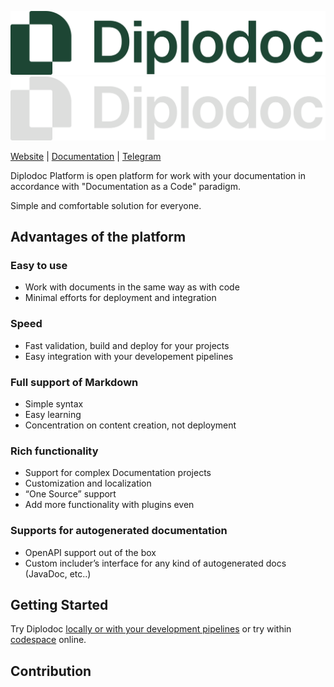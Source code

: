 ![logo](.github/assets/diplodoc-logo.svg#gh-light-mode-only)
![logo](.github/assets/diplodoc-logo-dark.svg#gh-dark-mode-only)

[Website](https://diplodoc.com) |
[Documentation](https://diplodoc.com/docs) |
[Telegram](https://t.me/diplodoc_ru)

Diplodoc Platform is open platform for work with your documentation in accordance with "Documentation as a Code" paradigm.

Simple and comfortable solution for everyone.

## Advantages of the platform

### Easy to use
* Work with documents in the same way as with code
* Minimal efforts for deployment and integration

### Speed
* Fast validation, build and deploy for your projects
* Easy integration with your developement pipelines

### Full support of Markdown
* Simple syntax
* Easy learning
* Concentration on content creation, not deployment

### Rich functionality
* Support for complex Documentation projects
* Customization and localization
* “One Source” support
* Add more functionality with plugins even

### Supports for autogenerated documentation
* OpenAPI support out of the box
* Custom includer’s interface for any kind of autogenerated docs (JavaDoc, etc..)

## Getting Started

Try Diplodoc [locally or with your development pipelines](https://diplodoc.com/docs/ru/how-it-work) or try within [codespace](https://github.com/codespaces/new?repo=688437532) online.

## Contribution